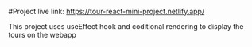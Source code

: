 #Project live link: https://tour-react-mini-project.netlify.app/

This project uses useEffect hook and coditional rendering to display the tours on the webapp
